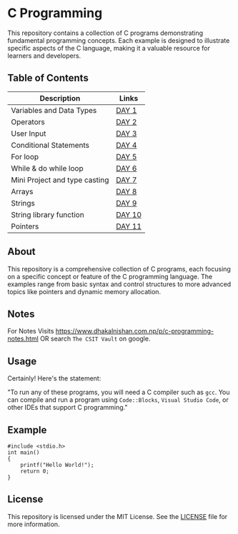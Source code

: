 # C Programming

This repository contains a collection of C programs demonstrating fundamental programming concepts. Each example is designed to illustrate specific aspects of the C language, making it a valuable resource for learners and developers.

## Table of Contents

| Description                   | Links                                                                          |
| ----------------------------- | ------------------------------------------------------------------------------ |
| Variables and Data Types      | [DAY 1](https://github.com/nishan023/programming_concepts/tree/master/DAY%202) |
| Operators                     | [DAY 2](https://github.com/nishan023/programming_concepts/tree/master/DAY%201) |
| User Input                    | [DAY 3](https://github.com/nishan023/programming_concepts/tree/master/DAY%203) |
| Conditional Statements        | [DAY 4](https://github.com/nishan023/programming_concepts/tree/master/DAY%204) |
| For loop                      | [DAY 5](https://github.com/nishan023/programming_concepts/tree/master/DAY%205) |
| While & do while loop         | [DAY 6](https://github.com/nishan023/programming_concepts/tree/master/DAY%206) |
| Mini Project and type casting | [DAY 7](https://github.com/nishan023/programming_concepts/tree/master/DAY%207) |
| Arrays                        | [DAY 8](https://github.com/nishan023/programming_concepts/tree/master/DAY%208) |
| Strings                       | [DAY 9](https://github.com/nishan023/programming_concepts/tree/master/DAY%209) |
| String library function       | [DAY 10](https://github.com/nishan023/programming_concepts/tree/master/DAY_10) |
| Pointers                      | [DAY 11](https://github.com/nishan023/programming_concepts/tree/master/DAY_11) |

## About

This repository is a comprehensive collection of C programs, each focusing on a specific concept or feature of the C programming language. The examples range from basic syntax and control structures to more advanced topics like pointers and dynamic memory allocation.


## Notes
For Notes Visits https://www.dhakalnishan.com.np/p/c-programming-notes.html  OR search `The CSIT Vault` on google.

  

## Usage

Certainly! Here's the statement:

"To run any of these programs, you will need a C compiler such as `gcc`. You can compile and run a program using `Code::Blocks`, `Visual Studio Code`, or other IDEs that support C programming."

## Example

```
#include <stdio.h>
int main()
{
    printf("Hello World!");
    return 0;
}
```

## License

This repository is licensed under the MIT License. See the [LICENSE](./LICENSE) file for more information.

